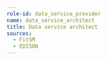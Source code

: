```yaml
---
role-id: data_service_provider
name: data_service_architect
title: Data service architect
sources: 
  - FitSM
  - EDISON
---
```


